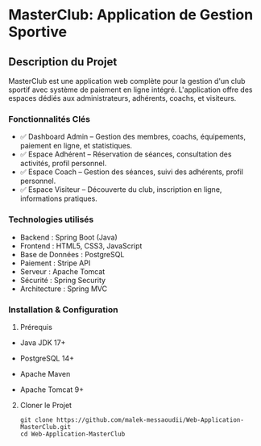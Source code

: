 # MasterClub: Application de Gestion Sportive

## Description du Projet

MasterClub est une application web complète pour la gestion d'un club sportif avec système de paiement en ligne intégré. L'application offre des espaces dédiés aux administrateurs, adhérents, coachs, et visiteurs.


### Fonctionnalités Clés

- ✅ Dashboard Admin – Gestion des membres, coachs, équipements, paiement en ligne, et statistiques.
- ✅ Espace Adhérent – Réservation de séances, consultation des activités, profil personnel.
- ✅ Espace Coach – Gestion des séances, suivi des adhérents, profil personnel.
- ✅ Espace Visiteur – Découverte du club, inscription en ligne, informations pratiques.


### Technologies utilisés

- Backend	: Spring Boot (Java)
- Frontend :	HTML5, CSS3, JavaScript
- Base de Données	: PostgreSQL
- Paiement :	Stripe API
- Serveur :	Apache Tomcat
- Sécurité : Spring Security
- Architecture : Spring MVC

### Installation & Configuration
1. Prérequis


- Java JDK 17+

- PostgreSQL 14+

- Apache Maven

- Apache Tomcat 9+

2. Cloner le Projet
   ```
   git clone https://github.com/malek-messaoudii/Web-Application-MasterClub.git
   cd Web-Application-MasterClub
   ```
